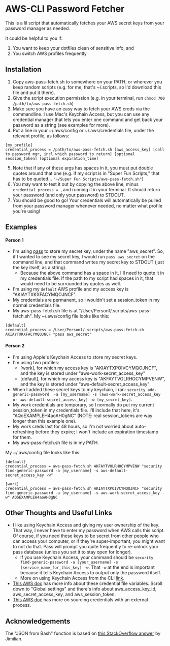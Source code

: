 # AWS-CLI Password Fetcher

This is a lil script that automatically fetches your AWS secret keys from your password manager as needed.

It could be helpful to you if:
1. You want to keep your dotfiles clean of sensitive info, and
2. You switch AWS profiles frequently

## Installation

1. Copy aws-pass-fetch.sh to somewhere on your PATH, or wherever you keep random scripts (e.g. for me, that's ~/.scripts, so I'd download this file and put it there).
2. Give the script execution permission (e.g. in your terminal, run `chmod 700 /path/to/aws-pass-fetch.sh`)
3. Make sure you have an easy way to fetch your AWS creds via the commandline. I use Mac's Keychain Access, but you can use any credential manager that lets you enter one command and get back your password as a string (see examples for more).
4. Put a line in your ~/.aws/config or ~/.aws/credentials file, under the relevant profile, as follows:

```
[my_profile]
credential_process = /path/to/aws-pass-fetch.sh [aws_access_key] [call to password mgr, incl which password to return] [optional session_token] [optional expiration_time]
```

5. Note that if any of these args has spaces in it, you must put double quotes around that one (e.g. if my script is in "Super Fun Scripts," that has to be quoted... `"~/Super Fun Scripts/aws-pass-fetch.sh"`)
6. You may want to test it out by copying the above line, minus `credential_process = `, and running it in your terminal. It should return your password (and only your password) to STDOUT.
7. You should be good to go! Your credentials will automatically be pulled from your password manager whenever needed, no matter what profile you're using!

## Examples

#### Person 1

* I'm using [pass](https://www.passwordstore.org) to store my secret key, under the name "aws_secret". So, if I  wanted to see my secret key, I would run `pass aws_secret` on the command line, and that command writes my secret key to STDOUT (just the key itself, as a string). 
    * Because the above command has a space in it, I'll need to quote it in my credentials file. If the path to my script had spaces in it, that would need to be surrounded by quotes as well.
* I'm using my `default` AWS profile and my access key is "AKIAYTXKXFACYMQOJNCF". 
* My credentials are permanent, so I wouldn't set a session_token in my normal credentials file. 
* My aws-pass-fetch.sh file is at "/User/Person1/.scripts/aws-pass-fetch.sh". My ~/.aws/config file looks like this: 

```
[default]
credential_process = /User/Person1/.scripts/aws-pass-fetch.sh AKIAYTXKXFACYMQOJNCF "pass aws_secret"
```

#### Person 2 

* I'm using Apple's Keychain Access to store my secret keys.
* I'm using two profiles: 
    * [work], for which my access  key is "AKIAYTXPOIVCYMQOJNCF", and the key is stored under "aws-work-secret_access_key"
    * [default], for which my access  key is "AKFAYTVOLRHOCYMPVENW", and the key is stored under "aws-default-secret_access_key"
* When I added these secret keys to my keychain, I ran: `security add-generic-password  -a [my_username] -s [aws-work-secret_access_key or aws-default-secret_access_key] -w [my_secret_key]`. 
* My work credentials are temporary, so  I normally do put my current session_token in my credentials file. I'll include that here, it's "AQoEXAMPLEH4aoAH0gNC" (NOTE: real  session_tokens are way longer than this example one). 
* My work creds last for 48 hours, so I'm not worried about auto-refreshing before they expire; I won't include an expiration timestamp for them.
* My aws-pass-fetch.sh file is in my PATH. 
  
My ~/.aws/config file looks like this:

``` 
[default]
credential_process = aws-pass-fetch.sh AKFAYTVOLRHOCYMPVENW "security find-generic-password -a [my_username] -s aws-default-secret_access_key -w" 

[work]
credential_process = aws-pass-fetch.sh AKIAYTXPOIVCYMQOJNCF "security find-generic-password -a [my_username] -s aws-work-secret_access_key -w" AQoEXAMPLEH4aoAH0gNC
```


## Other Thoughts and Useful Links

* I like using Keychain Access and giving my user ownership of the key. That way, I never have to enter my password when AWS calls this script. Of course, if you need these keys to be secret from other people who can access your computer, or if they're super-important, you might want to not do that. Pass will prompt you quite frequently to re-unlock your pass database (unless you set it to stay open for longer).
    * If you use Keychain Access, your command should be `security find-generic-password -a [your_username] -s [service_name_for_this_key] -w`. That `-w` at the end is important because it tells Keychain Access to output only the password itself.
    * More on using Keychain Access from the CLI [link](https://www.netmeister.org/blog/keychain-passwords.html).
* [This AWS doc](https://docs.aws.amazon.com/cli/latest/userguide/cli-configure-files.html#cli-configure-files-global) has more info about these credential file variables. Scroll down to "Global settings" and there's info about aws_access_key_id,  aws_secret_access_key, and aws_session_token. 
* [This AWS doc](https://docs.aws.amazon.com/cli/latest/userguide/cli-configure-sourcing-external.html) has more on sourcing credentials with an external process.

## Acknowledgements

The "JSON from Bash" function is based on [this StackOverflow answer](https://stackoverflow.com/questions/12524437/output-json-from-bash-script/12524510) by Jimilian. 
